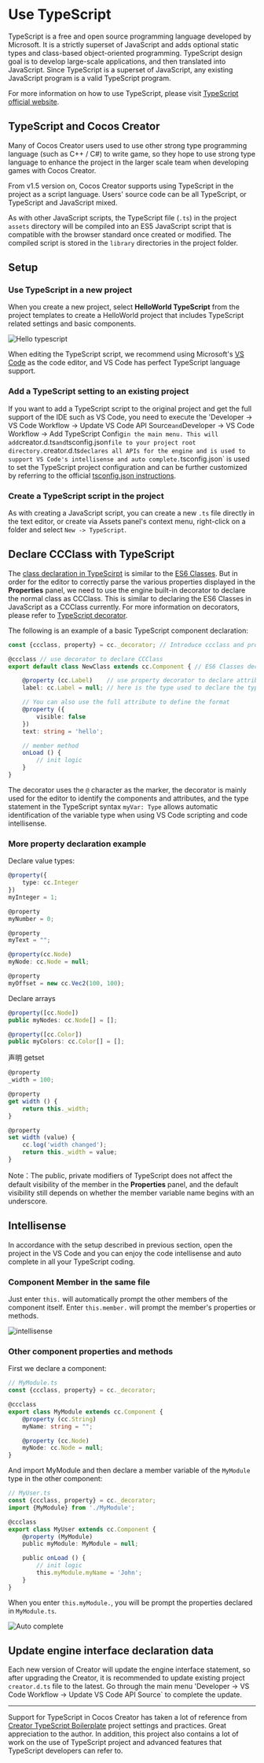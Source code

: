 # Use TypeScript

TypeScript is a free and open source programming language developed by Microsoft. It is a strictly superset of JavaScript and adds optional static types and class-based object-oriented programming. TypeScript design goal is to develop large-scale applications, and then translated into JavaScript. Since TypeScript is a superset of JavaScript, any existing JavaScript program is a valid TypeScript program.

For more information on how to use TypeScript, please visit [TypeScript official website](https://www.typescriptlang.org/).

## TypeScript and Cocos Creator

Many of Cocos Creator users used to use other strong type programming language (such as C++ / C#) to write game, so they hope to use strong type language to enhance the project in the larger scale team when developing games with Cocos Creator.

From v1.5 version on, Cocos Creator supports using TypeScript in the project as a script language. Users' source code can be all TypeScript, or TypeScript and JavaScript mixed.

As with other JavaScript scripts, the TypeScript file (`.ts`) in the project `assets` directory will be compiled into an ES5 JavaScript script that is compatible with the browser standard once created or modified. The compiled script is stored in the `library` directories in the project folder.

## Setup

### Use TypeScript in a new project

When you create a new project, select **HelloWorld TypeScript** from the project templates to create a HelloWorld project that includes TypeScript related settings and basic components.

![Hello typescript](assets/hello-typescript.jpg)

When editing the TypeScript script, we recommend using Microsoft's [VS Code](https://code.visualstudio.com/) as the code editor, and VS Code has perfect TypeScript language support.

### Add a TypeScript setting to an existing project

If you want to add a TypeScript script to the original project and get the full support of the IDE such as VS Code, you need to execute the 'Developer -> VS Code Workflow -> Update VS Code API Source` and `Developer -> VS Code Workflow -> Add TypeScript Config` in the main menu. This will add `creator.d.ts` and `tsconfig.json` file to your project root directory. `creator.d.ts` declares all APIs for the engine and is used to support VS Code's intellisense and auto complete. `tsconfig.json` is used to set the TypeScript project configuration and can be further customized by referring to the official [tsconfig.json instructions](https://www.typescriptlang.org/docs/handbook/tsconfig-json.html).

### Create a TypeScript script in the project

As with creating a JavaScript script, you can create a new `.ts` file directly in the text editor, or create via Assets panel's context menu, right-click on a folder and select `New -> TypeScript`.

## Declare CCClass with TypeScript

The [class declaration in TypeScirpt](https://www.typescriptlang.org/docs/handbook/classes.html) is similar to the [ES6 Classes](https://developer.mozilla.org/zh-CN/docs/Web/JavaScript/Reference/Classes). But in order for the editor to correctly parse the various properties displayed in the **Properties** panel, we need to use the engine built-in decorator to declare the normal class as CCClass. This is similar to declaring the ES6 Classes in JavaScript as a CCClass currently. For more information on decorators, please refer to [TypeScript decorator](http://www.typescriptlang.org/docs/handbook/decorators.html).

The following is an example of a basic TypeScript component declaration:

```typescript
const {ccclass, property} = cc._decorator; // Introduce ccclass and property from the cc._decorator namespace

@ccclass // use decorator to declare CCClass
export default class NewClass extends cc.Component { // ES6 Classes declaration syntax, inherited cc.Component

    @property (cc.Label)    // use property decorator to declare attributes, parentheses are attribute types, decorator type declaration is mainly used for editor display
    label: cc.Label = null; // here is the type used to declare the type of statement, the colon is followed by the type of property, the equal sign is followed by the default value.

    // You can also use the full attribute to define the format
    @property ({
        visible: false
    })
    text: string = 'hello';

    // member method
    onLoad () {
        // init logic
    }
}
```

The decorator uses the `@` character as the marker, the decorator is mainly used for the editor to identify the components and attributes, and the type statement in the TypeScript syntax `myVar: Type` allows automatic identification of the variable type when using VS Code scripting and code intellisense.

### More property declaration example

Declare value types:

```typescript
@property({
    type: cc.Integer
})
myInteger = 1;

@property
myNumber = 0;

@property
myText = "";

@property(cc.Node)
myNode: cc.Node = null;

@property
myOffset = new cc.Vec2(100, 100);
```

Declare arrays

```typescript
@property([cc.Node])
public myNodes: cc.Node[] = [];

@property([cc.Color])
public myColors: cc.Color[] = [];
```

声明 getset

```typescript
@property
_width = 100;

@property
get width () {
    return this._width;
}

@property
set width (value) {
    cc.log('width changed');
    return this._width = value;
}
```

Note：The public, private modifiers of TypeScript does not affect the default visibility of the member in the **Properties** panel, and the default visibility still depends on whether the member variable name begins with an underscore.

## Intellisense

In accordance with the setup described in previous section, open the project in the VS Code and you can enjoy the code intellisense and auto complete in all your TypeScript coding.

### Component Member in the same file

Just enter `this.` will automatically prompt the other members of the component itself. Enter `this.member.` will prompt the member's properties or methods.

![intellisense](assets/intellisense.jpg)

### Other component properties and methods

First we declare a component:

```typescript
// MyModule.ts
const {ccclass, property} = cc._decorator;

@ccclass
export class MyModule extends cc.Component {
    @property (cc.String)
    myName: string = "";

    @property (cc.Node)
    myNode: cc.Node = null;
}
```

And import MyModule and then declare a member variable of the `MyModule` type in the other component:

```typescript
// MyUser.ts
const {ccclass, property} = cc._decorator;
import {MyModule} from './MyModule';

@ccclass
export class MyUser extends cc.Component {
    @property (MyModule)
    public myModule: MyModule = null;

    public onLoad () {
        // init logic
        this.myModule.myName = 'John';
    }
}
```

When you enter `this.myModule.`, you will be prompt the properties declared in `MyModule.ts`.

![Auto complete](assets/auto-complete.gif)

## Update engine interface declaration data

Each new version of Creator will update the engine interface statement, so after upgrading the Creator, it is recommended to update existing project `creator.d.ts` file to the latest. Go through the main menu 'Developer -> VS Code Workflow -> Update VS Code API Source` to complete the update.

---

Support for TypeScript in Cocos Creator has taken a lot of reference from [Creator TypeScript Boilerplate](https://github.com/toddlxt/Creator-TypeScript-Boilerplate) project settings and practices. Great appreciation to the author. In addition, this project also contains a lot of work on the use of TypeScript project and advanced features that TypeScript developers can refer to.